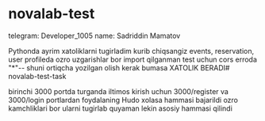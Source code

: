 # novalab-test
telegram: Developer_1005
name: Sadriddin Mamatov

Pythonda ayrim xatoliklarni tugirladim kurib chiqsangiz 
events, reservation, user profileda ozro uzgarishlar bor import qilganman test uchun 
cors erroda "*"-- shuni ortiqcha yozilgan olish kerak bumasa XATOLIK BERADI# novalab-test-task

birinchi 3000 portda turganda iltimos kirish uchun 3000/register va 3000/login portlardan foydalaning 
Hudo xolasa hammasi bajarildi ozro kamchliklari bor ularni tugirlab quyaman lekin asosiy hammasi qilindi 
